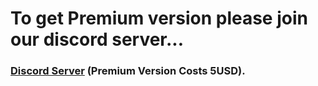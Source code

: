 # To get Premium version please join our discord server...
### [Discord Server](https://discord.gg/5PbBkxCK) (Premium Version Costs 5USD).

